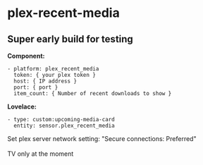 # plex-recent-media

## Super early build for testing

**Component:**

    - platform: plex_recent_media
      token: { your plex token }
      host: { IP address }
      port: { port }
      item_count: { Number of recent downloads to show }


**Lovelace:**

    - type: custom:upcoming-media-card
      entity: sensor.plex_recent_media

Set plex server network setting: "Secure connections: Preferred"</br></br>
TV only at the moment
